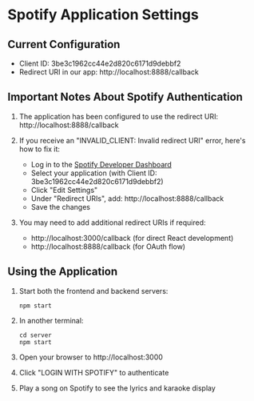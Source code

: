 # Spotify Application Settings

## Current Configuration
- Client ID: 3be3c1962cc44e2d820c6171d9debbf2
- Redirect URI in our app: http://localhost:8888/callback

## Important Notes About Spotify Authentication

1. The application has been configured to use the redirect URI: http://localhost:8888/callback

2. If you receive an "INVALID_CLIENT: Invalid redirect URI" error, here's how to fix it:
   - Log in to the [Spotify Developer Dashboard](https://developer.spotify.com/dashboard/)
   - Select your application (with Client ID: 3be3c1962cc44e2d820c6171d9debbf2)
   - Click "Edit Settings"
   - Under "Redirect URIs", add: http://localhost:8888/callback
   - Save the changes

3. You may need to add additional redirect URIs if required:
   - http://localhost:3000/callback (for direct React development)
   - http://localhost:8888/callback (for OAuth flow)

## Using the Application

1. Start both the frontend and backend servers:
   ```
   npm start
   ```

2. In another terminal:
   ```
   cd server
   npm start
   ```

3. Open your browser to http://localhost:3000

4. Click "LOGIN WITH SPOTIFY" to authenticate

5. Play a song on Spotify to see the lyrics and karaoke display
